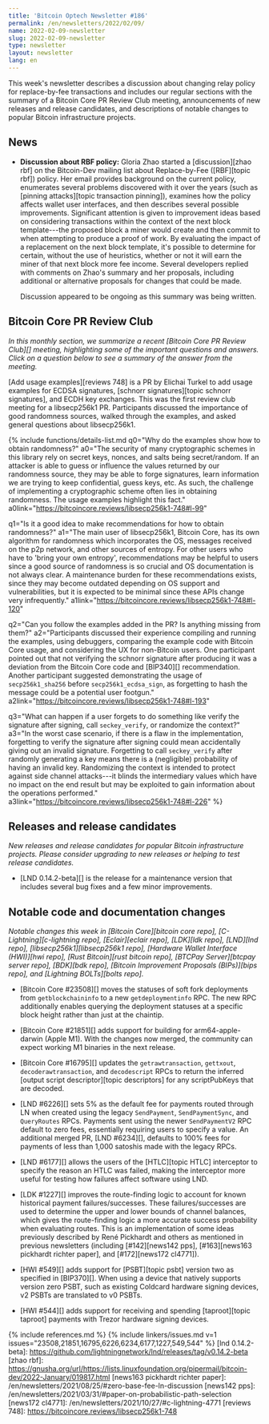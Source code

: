 ```yaml
---
title: 'Bitcoin Optech Newsletter #186'
permalink: /en/newsletters/2022/02/09/
name: 2022-02-09-newsletter
slug: 2022-02-09-newsletter
type: newsletter
layout: newsletter
lang: en
---
```

This week's newsletter describes a discussion about changing relay
policy for replace-by-fee transactions and includes our regular sections
with the summary of a Bitcoin Core PR Review Club meeting, announcements
of new releases and release candidates, and descriptions of notable
changes to popular Bitcoin infrastructure projects.

## News

- **Discussion about RBF policy:** Gloria Zhao started a
  [discussion][zhao rbf] on the Bitcoin-Dev mailing list about
  Replace-by-Fee ([RBF][topic rbf]) policy.  Her email provides
  background on the current policy, enumerates several problems
  discovered with it over the years (such as [pinning attacks][topic
  transaction pinning]), examines how the policy affects wallet user
  interfaces, and then describes several possible improvements.
  Significant attention is given to improvement ideas based on
  considering transactions within the context of the next block
  template---the proposed block a miner would create and then commit to
  when attempting to produce a proof of work.  By evaluating the impact
  of a replacement on the next block template, it's possible to
  determine for certain, without the use of heuristics, whether or not
  it will earn the miner of that next block more fee income.  Several
  developers replied with comments on Zhao's summary and her proposals,
  including additional or alternative proposals for changes that
  could be made.

  Discussion appeared to be ongoing as this summary was being written.

## Bitcoin Core PR Review Club

*In this monthly section, we summarize a recent [Bitcoin Core PR Review Club][]
meeting, highlighting some of the important questions and answers.  Click on a
question below to see a summary of the answer from the meeting.*

[Add usage examples][reviews 748] is a PR by Elichai Turkel to add usage
examples for ECDSA signatures, [schnorr signatures][topic schnorr signatures], and ECDH key exchanges. This
was the first review club meeting for a libsecp256k1 PR. Participants discussed
the importance of good randomness sources, walked through the examples, and
asked general questions about libsecp256k1.

{% include functions/details-list.md
  q0="Why do the examples show how to obtain randomness?"
  a0="The security of many cryptographic schemes in this library rely on secret
keys, nonces, and salts being secret/random. If an attacker is able to guess or
influence the values returned by our randomness source, they may be able to
forge signatures, learn information we are trying to keep confidential, guess
keys, etc. As such, the challenge of implementing a cryptographic scheme often
lies in obtaining randomness. The usage examples highlight this fact."
  a0link="https://bitcoincore.reviews/libsecp256k1-748#l-99"

  q1="Is it a good idea to make recommendations for how to obtain randomness?"
  a1="The main user of libsecp256k1, Bitcoin Core, has its own algorithm for
randomness which incorporates the OS, messages received on the p2p network, and
other sources of entropy. For other users who have to 'bring your own entropy',
recommendations may be helpful to users since a good source of randomness is so
crucial and OS documentation is not always clear. A maintenance burden for these
recommendations exists, since they may become outdated depending on OS support
and vulnerabilities, but it is expected to be minimal since these APIs change
very infrequently."
  a1link="https://bitcoincore.reviews/libsecp256k1-748#l-120"

  q2="Can you follow the examples added in the PR? Is anything missing from them?"
  a2="Participants discussed their experience compiling and running the
examples, using debuggers, comparing the example code with Bitcoin Core usage,
and considering the UX for non-Bitcoin users.
One participant pointed out that not verifying the schnorr signature
after producing it was a deviation from the Bitcoin Core code and [BIP340][]
recommendation. Another participant suggested demonstrating the usage of
`secp256k1_sha256` before `secp256k1_ecdsa_sign`, as forgetting to
hash the message could be a potential user footgun."
  a2link="https://bitcoincore.reviews/libsecp256k1-748#l-193"

  q3="What can happen if a user forgets to do something like verify the
signature after signing, call `seckey_verify`, or randomize the context?"
  a3="In the worst case scenario, if there is a flaw in the implementation,
forgetting to verify the signature after signing could mean accidentally giving
out an invalid signature. Forgetting to call `seckey_verify` after randomly
generating a key means there is a (negligible) probability of having an invalid
key. Randomizing the context is intended to protect against side channel
attacks---it blinds the intermediary values which have no impact on the end
result but may be exploited to gain information about the operations performed."
  a3link="https://bitcoincore.reviews/libsecp256k1-748#l-226"
%}

## Releases and release candidates

*New releases and release candidates for popular Bitcoin infrastructure
projects.  Please consider upgrading to new releases or helping to test
release candidates.*

- [LND 0.14.2-beta][] is the release for a
  maintenance version that includes several bug fixes and a few minor
  improvements.

## Notable code and documentation changes

*Notable changes this week in [Bitcoin Core][bitcoin core repo],
[C-Lightning][c-lightning repo], [Eclair][eclair repo], [LDK][ldk repo],
[LND][lnd repo], [libsecp256k1][libsecp256k1 repo], [Hardware Wallet
Interface (HWI)][hwi repo], [Rust Bitcoin][rust bitcoin repo], [BTCPay
Server][btcpay server repo], [BDK][bdk repo], [Bitcoin Improvement
Proposals (BIPs)][bips repo], and [Lightning BOLTs][bolts repo].*

- [Bitcoin Core #23508][] moves the statuses of soft fork deployments
  from `getblockchaininfo` to a new `getdeploymentinfo` RPC. The new RPC
  additionally enables querying the deployment statuses at a specific
  block height rather than just at the chaintip.

- [Bitcoin Core #21851][] adds support for building for arm64-apple-darwin
  (Apple M1).  With the changes now merged, the community can expect working
  M1 binaries in the next release.

- [Bitcoin Core #16795][] updates the `getrawtransaction`, `gettxout`,
  `decoderawtransaction`, and `decodescript` RPCs to return the inferred
  [output script descriptor][topic descriptors] for any scriptPubKeys
  that are decoded.

- [LND #6226][] sets 5% as the default fee for payments routed through
  LN when created using the legacy `SendPayment`, `SendPaymentSync`, and
  `QueryRoutes` RPCs.  Payments sent using the newer `SendPaymentV2` RPC
  default to zero fees, essentially requiring users to specify a value.
  An additional merged PR, [LND #6234][], defaults to 100% fees for
  payments of less than 1,000 satoshis made with the legacy RPCs.

- [LND #6177][] allows the users of the [HTLC][topic HTLC] interceptor
  to specify the reason an HTLC was failed, making the interceptor more
  useful for testing how failures affect software using LND.

- [LDK #1227][] improves the route-finding logic to account for known
  historical payment failures/successes. These failures/successes are used to
  determine the upper and lower bounds of channel balances, which gives the
  route-finding logic a more accurate success probability when evaluating
  routes. This is an implementation of some ideas previously described
  by René Pickhardt and others as mentioned in previous newsletters
  (including [#142][news142 pps], [#163][news163 pickhardt richter
  paper], and [#172][news172 cl4771]).

- [HWI #549][] adds support for [PSBT][topic psbt] version two as
  specified in [BIP370][].  When using a device that natively supports
  version zero PSBT, such as existing Coldcard hardware signing devices,
  v2 PSBTs are translated to v0 PSBTs.

- [HWI #544][] adds support for receiving and spending [taproot][topic
  taproot] payments with Trezor hardware signing devices.

{% include references.md %}
{% include linkers/issues.md v=1 issues="23508,21851,16795,6226,6234,6177,1227,549,544" %}
[lnd 0.14.2-beta]: https://github.com/lightningnetwork/lnd/releases/tag/v0.14.2-beta
[zhao rbf]: https://gnusha.org/url/https://lists.linuxfoundation.org/pipermail/bitcoin-dev/2022-January/019817.html
[news163 pickhardt richter paper]: /en/newsletters/2021/08/25/#zero-base-fee-ln-discussion
[news142 pps]: /en/newsletters/2021/03/31/#paper-on-probabilistic-path-selection
[news172 cl4771]: /en/newsletters/2021/10/27/#c-lightning-4771
[reviews 748]: https://bitcoincore.reviews/libsecp256k1-748
